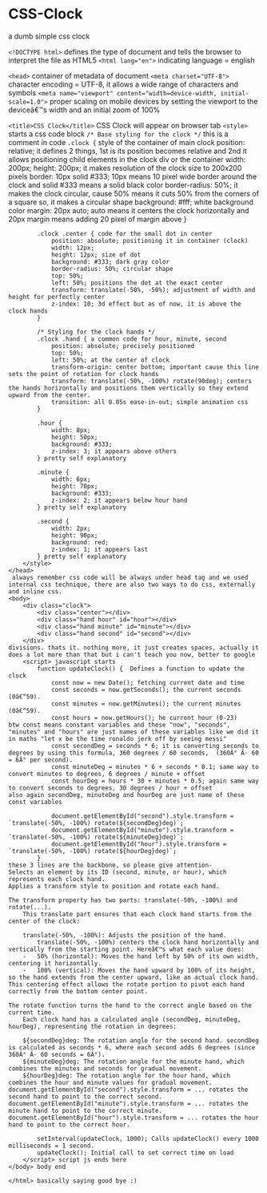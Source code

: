 # CSS-Clock
a dumb simple css clock
	
`<!DOCTYPE html>`
defines the type of document and tells the browser to interpret the file as HTML5
`<html lang="en">`
indicating language = english
		
`<head>` container of metadata of document
`<meta charset="UTF-8">` character encoding = UTF-8, it allows a wide range of characters and symbols
`<meta name="viewport" content="width=device-width, initial-scale=1.0">` proper scaling on mobile devices by setting the viewport to the deviceâ€™s width and an initial zoom of 100%
	
`<title>CSS Clock</title>` CSS Clock will appear on browser tab
`<style>` starts a css code block
`/* Base styling for the clock */` this is a comment in code
`.clock {` style of the container of main clock
	            position: relative; it defines 2 things, 1st is its position becomes relative and 2nd it allows positioning child elements in the clock div or the container
	            width: 200px;
	            height: 200px; it makes resolution of the clock size to 200x200 pixels
	            border: 10px solid #333; 10px means 10 pixel wide border around the clock and solid #333 means a solid black color
	            border-radius: 50%; it makes the clock circular, cause 50% means it cuts 50% from the corners of a square so, it makes a circular shape
	            background: #fff; white background color
	            margin: 20px auto; auto means it centers the clock horizontally and 20px margin means adding 20 pixel of margin above
	        }
	
	        .clock .center { code for the small dot in center
	            position: absolute; positioning it in container (clock)
	            width: 12px;
	            height: 12px; size of dot
	            background: #333; dark gray color
	            border-radius: 50%; circular shape
	            top: 50%; 
	            left: 50%; positions the dot at the exact center
	            transform: translate(-50%, -50%); adjustment of width and height for perfectly center
	            z-index: 10; 3d effect but as of now, it is above the clock hands
	        }
	
	        /* Styling for the clock hands */
	        .clock .hand { a common code for hour, minute, second 
	            position: absolute; precisely positioned
	            top: 50%;
	            left: 50%; at the center of clock
	            transform-origin: center bottom; important cause this line sets the point of rotation for clock hands
	            transform: translate(-50%, -100%) rotate(90deg); centers the hands horizontally and positions them vertically so they extend upward from the center.
	            transition: all 0.05s ease-in-out; simple animation css
	        }
	
	        .hour {
	            width: 8px;
	            height: 50px;
	            background: #333;
	            z-index: 3; it appears above others
	        } pretty self explanatory
	
	        .minute {
	            width: 6px;
	            height: 70px;
	            background: #333;
	            z-index: 2; it appears below hour hand
	        } pretty self explanatory
	
	        .second {
	            width: 2px;
	            height: 90px;
	            background: red;
	            z-index: 1; it appears last 
	        } pretty self explanatory
	    </style>
	</head>
	 always remember css code will be always under head tag and we used internal css technique, there are also two ways to do css, externally and inline css.
	<body>
	    <div class="clock">
	        <div class="center"></div>
	        <div class="hand hour" id="hour"></div>
	        <div class="hand minute" id="minute"></div>
	        <div class="hand second" id="second"></div>
	    </div>
	divisions. thats it. nothing more, it just creates spaces, actually it does a lot more than that but i can't teach you now, better to google
	    <script> javascript starts
	        function updateClock() {  Defines a function to update the clock
	            const now = new Date(); fetching current date and time
	            const seconds = now.getSeconds(); the current seconds (0â€“59).
	            const minutes = now.getMinutes(); the current minutes (0â€“59).
	            const hours = now.getHours(); he current hour (0-23)
	btw const means constant variables and these "now", "seconds", "minutes" and "hours" are just names of these variables like we did it in maths "let x be the time ronaldo jerk off by seeing messi"
	            const secondDeg = seconds * 6; it is converting seconds to degrees by using this formula, 360 degrees / 60 seconds,  (360Â° Ã· 60 = 6Â° per second). 
	            const minuteDeg = minutes * 6 + seconds * 0.1; same way to convert minutes to degrees, 6 degrees / minute + offset
	            const hourDeg = hours * 30 + minutes * 0.5; again same way to convert seconds to degrees, 30 degrees / hour + offset
	also again secondDeg, minuteDeg and hourDeg are just name of these const variables
	
	            document.getElementById("second").style.transform = `translate(-50%, -100%) rotate(${secondDeg}deg)`;
	            document.getElementById("minute").style.transform = `translate(-50%, -100%) rotate(${minuteDeg}deg)`;
	            document.getElementById("hour").style.transform = `translate(-50%, -100%) rotate(${hourDeg}deg)`;
	        }
	these 3 lines are the backbone, so please give attention-
	Selects an element by its ID (second, minute, or hour), which represents each clock hand.
	Applies a transform style to position and rotate each hand.
	
	The transform property has two parts: translate(-50%, -100%) and rotate(...).
		This translate part ensures that each clock hand starts from the center of the clock:
	
		translate(-50%, -100%): Adjusts the position of the hand.
			translate(-50%, -100%) centers the clock hand horizontally and vertically from the starting point. Hereâ€™s what each value does:
		-	50% (horizontal): Moves the hand left by 50% of its own width, centering it horizontally.
		-	100% (vertical): Moves the hand upward by 100% of its height, so the hand extends from the center upward, like an actual clock hand. This centering effect allows the rotate portion to pivot each hand correctly from the bottom center point.
	
	The rotate function turns the hand to the correct angle based on the current time.
		Each clock hand has a calculated angle (secondDeg, minuteDeg, hourDeg), representing the rotation in degrees:
	
		${secondDeg}deg: The rotation angle for the second hand. secondDeg is calculated as seconds * 6, where each second adds 6 degrees (since 360Â° Ã· 60 seconds = 6Â°).
		${minuteDeg}deg: The rotation angle for the minute hand, which combines the minutes and seconds for gradual movement.
		${hourDeg}deg: The rotation angle for the hour hand, which combines the hour and minute values for gradual movement.
	document.getElementById("second").style.transform = ... rotates the second hand to point to the correct second.
	document.getElementById("minute").style.transform = ... rotates the minute hand to point to the correct minute.
	document.getElementById("hour").style.transform = ... rotates the hour hand to point to the correct hour.
	
	        setInterval(updateClock, 1000); Calls updateClock() every 1000 milliseconds = 1 second.
	        updateClock(); Initial call to set correct time on load
	    </script> script js ends here
	</body> body end
	
	</html> basically saying good bye :)

